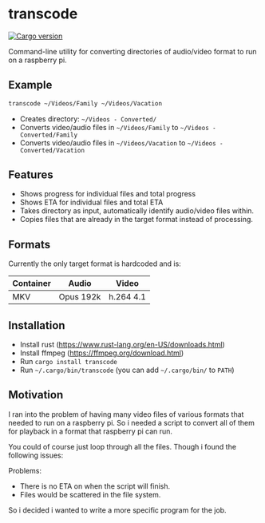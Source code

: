 # transcode
[![Cargo version][cargo-image]][cargo-url]

Command-line utility for converting directories of audio/video format to run on a raspberry pi.

## Example
```bash
transcode ~/Videos/Family ~/Videos/Vacation
```
* Creates directory: `~/Videos - Converted/`
* Converts video/audio files in `~/Videos/Family` to `~/Videos - Converted/Family`
* Converts video/audio files in `~/Videos/Vacation` to `~/Videos - Converted/Vacation`

## Features
* Shows progress for individual files and total progress
* Shows ETA for individual files and total ETA
* Takes directory as input, automatically identify audio/video files within.
* Copies files that are already in the target format instead of processing.

## Formats
Currently the only target format is hardcoded and is:

| Container | Audio     | Video     |
|-----------|-----------|-----------|
|MKV        | Opus 192k | h.264 4.1 |

## Installation
* Install rust (https://www.rust-lang.org/en-US/downloads.html)
* Install ffmpeg (https://ffmpeg.org/download.html)
* Run `cargo install transcode`
* Run `~/.cargo/bin/transcode` (you can add `~/.cargo/bin/` to `PATH`)

## Motivation
I ran into the problem of having many video files of various formats that needed to run on a raspberry pi.
So i needed a script to convert all of them for playback in a format that raspberry pi can run.

You could of course just loop through all the files. Though i found the following issues:

Problems:
* There is no ETA on when the script will finish.
* Files would be scattered in the file system.

So i decided i wanted to write a more specific program for the job.

[cargo-image]: https://img.shields.io/crates/v/transcode.svg
[cargo-url]: https://crates.io/crates/transcode
